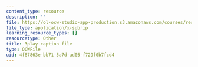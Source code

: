 ```yaml
---
content_type: resource
description: ''
file: https://ol-ocw-studio-app-production.s3.amazonaws.com/courses/res-18-008-calculus-revisited-complex-variables-differential-equations-and-linear-algebra-fall-2011/4f87863ebb715a7dad05f729f0b7fcd4_dzKnv4ntH2g.vtt
file_type: application/x-subrip
learning_resource_types: []
resourcetype: Other
title: 3play caption file
type: OCWFile
uid: 4f87863e-bb71-5a7d-ad05-f729f0b7fcd4
---
```

